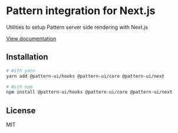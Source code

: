 # Pattern integration for Next.js

Utilities to setup Pattern server side rendering with Next.js

[View documentation](https://pattern.icu/)

## Installation

```sh
# With yarn
yarn add @pattern-ui/hooks @pattern-ui/core @pattern-ui/next

# With npm
npm install @pattern-ui/hooks @pattern-ui/core @pattern-ui/next
```

## License

MIT
